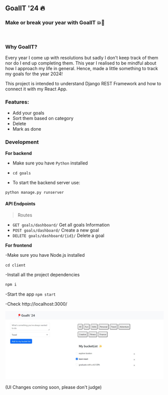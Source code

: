 ## GoalIT '24 🔥

### Make or break your year with GoalIT 💥🎯
<br/>

### Why GoalIT?
Every year I come up with resolutions but sadly I don't keep track of them nor do I end up completing them. This year I realised to be mindful about how I approach my life in general. Hence, made a little something
to track my goals for the year 2024!

This project is intended to understand Django REST Framework and how to connect it with my React App. 

### Features:
- Add your goals
- Sort them based on category
- Delete 
- Mark as done

### Development

**For backend**
  
- Make sure you have ```Python```  installed

- ```cd goals```

- To start the backend server use:
```python
python manage.py runserver
```
#### API Endpoints
> Routes
- `GET goals/dashboard/` Get all goals Information
- `POST goals/dashboard/` Create a new goal
- `DELETE goals/dashboard/{id}/` Delete a goal


**For frontend**

-Make sure you have Node.js installed

  ```cd client```

  -Install all the project dependencies
  ```js
  npm i
  ```
  -Start the app ```npm start```

 -Check http://localhost:3000/


![img.png](img.png)


(UI Changes coming soon, please don't judge)
